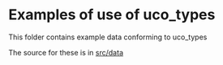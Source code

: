 # Examples of use of uco_types

This folder contains example data conforming to uco_types

The source for these is in [src/data](../src/data/examples)